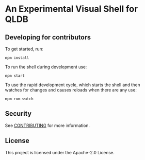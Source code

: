 # An Experimental Visual Shell for QLDB

## Developing for contributors

To get started, run:

```
npm install
```

To run the shell during development use:

```
npm start
```

To use the rapid development cycle, which starts the shell and then watches for changes and causes reloads when there are any use:

```
npm run watch
```

## Security

See [CONTRIBUTING](CONTRIBUTING.md#security-issue-notifications) for more information.

## License

This project is licensed under the Apache-2.0 License.
